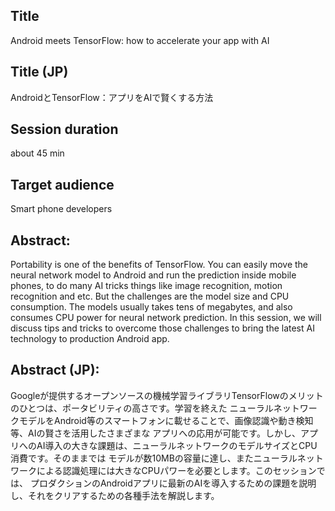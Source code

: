 
## Title

Android meets TensorFlow: how to accelerate your app with AI

## Title (JP)

AndroidとTensorFlow：アプリをAIで賢くする方法

## Session duration

about 45 min

## Target audience

Smart phone developers

## Abstract: 

Portability is one of the benefits of TensorFlow. You can easily move the neural network model to Android 
and run the prediction inside mobile phones, to do many AI tricks things like image recognition, motion 
recognition and etc. But the challenges are the model size and CPU consumption. The models usually takes 
tens of megabytes, and also consumes CPU power for neural network prediction. In this session, we will 
discuss tips and tricks to overcome those challenges to bring the latest AI technology to production Android app.

## Abstract (JP):

Googleが提供するオープンソースの機械学習ライブラリTensorFlowのメリットのひとつは、ポータビリティの高さです。学習を終えた
ニューラルネットワークモデルをAndroid等のスマートフォンに載せることで、画像認識や動き検知等、AIの賢さを活用したさまざまな
アプリへの応用が可能です。しかし、アプリへのAI導入の大きな課題は、ニューラルネットワークのモデルサイズとCPU消費です。そのままでは
モデルが数10MBの容量に達し、またニューラルネットワークによる認識処理には大きなCPUパワーを必要とします。このセッションでは、
プロダクションのAndroidアプリに最新のAIを導入するための課題を説明し、それをクリアするための各種手法を解説します。

